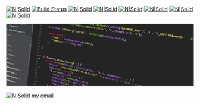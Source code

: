 

<!-- 
Here are some ideas to get you started:

- 🔭 I’m currently working on ...
- 🌱 I’m currently learning ...
- 👯 I’m looking to collaborate on ...
- 🤔 I’m looking for help with ...
- 💬 Ask me about ...
- 📫 How to reach me: ...
- 😄 Pronouns: ...
- ⚡ Fun fact: ... -->
[![N|Solid](https://img.shields.io/badge/HTML5-E34F26?style=for-the-badge&logo=html5&logoColor=white)](https://nodesource.com/products/nsolid) [![Build Status](https://img.shields.io/badge/CSS3-1572B6?style=for-the-badge&logo=css3&logoColor=white)](https://travis-ci.org/joemccann/dillinger) [![N|Solid](https://img.shields.io/badge/JavaScript-323330?style=for-the-badge&logo=javascript&logoColor=F7DF1E)](https://nodesource.com/products/nsolid) [![N|Solid](https://img.shields.io/badge/Vue.js-35495E?style=for-the-badge&logo=vue.js&logoColor=4FC08D)](https://nodesource.com/products/nsolid) [![N|Solid](https://img.shields.io/badge/Node.js-43853D?style=for-the-badge&logo=node.js&logoColor=white)](https://nodesource.com/products/nsolid) [![N|Solid](https://img.shields.io/badge/Python-3776AB?style=for-the-badge&logo=python&logoColor=white)](https://nodesource.com/products/nsolid) [![N|Solid](https://img.shields.io/badge/PHP-777BB4?style=for-the-badge&logo=php&logoColor=white)](https://nodesource.com/products/nsolid) [![N|Solid](https://img.shields.io/badge/Ubuntu-E95420?style=for-the-badge&logo=ubuntu&logoColor=white)](https://nodesource.com/products/nsolid)


[![POCHERON](./assets/codeBanner.jpg)](https://github.com/louispocheron/louispocheron)

[![N|Solid](https://img.shields.io/badge/Gmail-D14836?style=for-the-badge&logo=gmail&logoColor=white)](https://nodesource.com/products/nsolid) [my email](louispocheron@gmail.com/)


